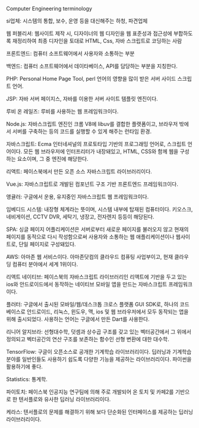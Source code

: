 Computer Engineering terminology

si업체: 시스템의 통합, 보수, 운영 등을 대신해주는 하청, 파견업체

웹 퍼블리셔: 웹사이트 제작 시, 디자이너의 웹 디자인을 웹 표준성과 접근성에 부합하도록 재정리하여 최종 디자인을 토대로 HTML, Css, 자바 스크립트로 코딩하는 사람

프론트엔드: 컴퓨터 소프트웨어에서 사용자와 소통하는 부분

백엔드: 컴퓨터 소프트웨어에서 데이타베이스, API를 담당하는 부분을 지칭한다.

PHP: Personal Home Page Tool, perl 언어의 영향을 많이 받은 서버 사이드 스크립트 언어.

JSP: 자바 서버 페이지스, 자바를 이용한 서버 사이트 템플릿 엔진이다.

루비 온 레일즈: 루비를 사용하는 웹 프레임워크이다.

Node.js: 자바스크립트 엔진인 크롬 V8에 libuv를 결합한 플랫폼이고, 브라우저 밖에서 서버를 구축하는 등의 코드를 실행할 수 있게 해주는 런타임 환경.

자바스크립트: Ecma 인터네셔널의 프로토타입 기반의 프로그래밍 언어로, 스크립트 언어이다.
모든 웹 브라우저에 인터프리터가 내장돼있고, HTML, CSS와 함께 웹을 구성하는 요소이며, 그 중 엔진에 해당한다.

리액트: 페이스북에서 만든 오픈 소스 자바스크립트 라이브러리이다.

Vue.js: 자바스크립트로 개발된 컴포넌트 구조 기반 프론트엔드 프레임워크이다.

앵귤러: 구글에서 운용, 유지중인 자바스크립트 웹 프레임워크이다. 

임베디드 시스템: 내장형 체계라는 뜻이며, 시스템 내부에 탑재된 컴퓨터이다. 키오스크, 네비게이션, CCTV DVR, 세탁기, 냉장고, 전자렌지 등등이 해당된다.

SPA: 싱글 페이지 어플리케이션은 서버로부터 새로운 페이지를 불러오지 않고 현재의 페이지를 동적으로 다시 작성함으로써 사용자와 소통하는 웹 애플리케이션이나 웹사이트로, 단일 페이지로 구성돼있다.

AWS: 아마존 웹 서비스이다. 아마존닷컴의 클라우드 컴퓨팅 사업부이고, 현재 클라우딩 컴퓨터 분야에서 세계 1위이다.

리액트 네이티브: 페이스북의 자바스크립트 라이브러리인 리액트에 기반을 두고 있는 ios와 안드로이드에서 동작하는 네이티브 모바일 앱을 만드는 자바스크립트 프레임워크이다.

플러터: 구글에서 출시된 모바일/웹/데스크톱 크로스 플랫폼 GUI SDK로, 하나의 코드 베이스로 안드로이드, 리눅스, 윈도우, 맥, ios
및 웹 브라우저에서 모두 동작되는 앱을 위해 출시되었다. 사용하는 언어는 구글에서 만든 Dart를 사용한다.

리니어 알지브라: 선형대수학, 덧셈과 상수곱 구조를 갖고 있는 벡터공간에서 그 위에서 정의되고 벡터공간의 연산 구조를 보존하는 함수인 선형 변환에 대한 대수학.

TensorFlow: 구글이 오픈소스로 공개한 기계학습 라이브러리이다.
딥러닝과 기계학습 분야를 일반인들도 사용하기 쉽도록 다양한 기능을 제공하는 라이브러리이다. 파이썬을 활용하기에 좋다.

Statistics: 통계학.

파이토치: 페이스북 인공지능 연구팀에 의해 주로 개발되어 온 토치 및 카페2를 기반으로 한 텐서플로와 유사한 딥러닝 라이브러리이다.

케라스: 텐서플로의 문제를 해결하기 위해 보다 단순화된 인터페이스를 제공하는 딥러닝 라이브러리이다.
